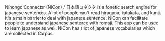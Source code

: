 Nihongo Connector (NiCon) / 日本語コネクタ is a fonetic search engine for japanese sentences. A lot of people can't read hiragana, katakata, and kanji. It's a main barrier to deal with japanese sentence. NiCon can facilitate people to understand japanese sentence with romaji. This app can be used to learn japanese as well. NiCon has a lot of japanese vocabularies which are collected in Corpus.
